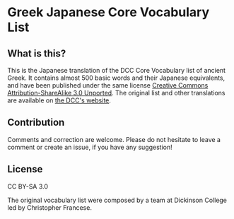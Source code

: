 # Greek Japanese Core Vocabulary List

## What is this?
This is the Japanese translation of the DCC Core Vocabulary list of ancient Greek. It contains almost 500 basic words and their Japanese equivalents, and have been published under the same license [Creative Commons Attribution-ShareAlike 3.0 Unported](https://creativecommons.org/licenses/by-sa/3.0/deed.ja). The original list and other translations are available on [the DCC's website](http://dcc.dickinson.edu/vocab/core-vocabulary).

## Contribution
Comments and correction are welcome. Please do not hesitate to leave a comment or create an issue, if you have any suggestion!

## License
CC BY-SA 3.0

The original vocabulary list were composed by a team at Dickinson College led by Christopher Francese.